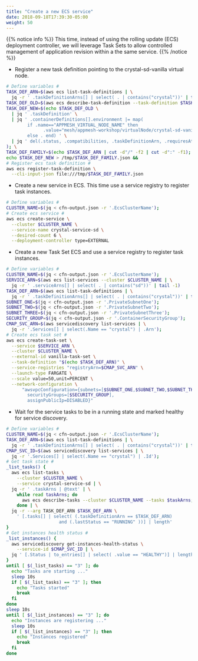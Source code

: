 ```yaml
---
title: "Create a new ECS service"
date: 2018-09-18T17:39:30-05:00
weight: 50
---
```


{{% notice info %}}
This time, instead of using the rolling update (ECS) deployment controller, we will leverage Task Sets to allow controlled management of application revision within a the same service. 
{{% /notice  %}}

<!-- 
In ECS, Service Discovery can only be enabled at service creation time if the deployment controller is of type ECS. Since the crystal-service-lb-blue was created using the default deployment controller, and was not enabled for service discovery at creation time, you will need to create a new version which does indeed leverages ECS's support for service discovery.
-->

* Register a new task definition pointing to the crystal-sd-vanilla virtual node.

```bash
# Define variables #
TASK_DEF_ARN=$(aws ecs list-task-definitions | \
  jq -r ' .taskDefinitionArns[] | select( . | contains("crystal"))' | tail -1)
TASK_DEF_OLD=$(aws ecs describe-task-definition --task-definition $TASK_DEF_ARN);
TASK_DEF_NEW=$(echo $TASK_DEF_OLD \
  | jq ' .taskDefinition' \
  | jq ' .containerDefinitions[].environment |= map(
        if .name=="APPMESH_VIRTUAL_NODE_NAME" then 
              .value="mesh/appmesh-workshop/virtualNode/crystal-sd-vanilla" 
        else . end) ' \
  | jq ' del(.status, .compatibilities, .taskDefinitionArn, .requiresAttributes, .revision, .registeredBy, .registeredAt) '
); \
TASK_DEF_FAMILY=$(echo $TASK_DEF_ARN | cut -d"/" -f2 | cut -d":" -f1);
echo $TASK_DEF_NEW > /tmp/$TASK_DEF_FAMILY.json && 
# Register ecs task definition #
aws ecs register-task-definition \
  --cli-input-json file:///tmp/$TASK_DEF_FAMILY.json
```

* Create a new service in ECS. This time use a service registry to register task instances.

```bash
# Define variables #
CLUSTER_NAME=$(jq < cfn-output.json -r '.EcsClusterName');
# Create ecs service #
aws ecs create-service \
  --cluster $CLUSTER_NAME \
  --service-name crystal-service-sd \
  --desired-count 6 \
  --deployment-controller type=EXTERNAL
```

* Create a new Task Set ECS and use a service registry to register task instances.

```bash
# Define variables #
CLUSTER_NAME=$(jq < cfn-output.json -r '.EcsClusterName');
SERVICE_ARN=$(aws ecs list-services --cluster $CLUSTER_NAME | \
  jq -r ' .serviceArns[] | select( . | contains("sd"))' | tail -1)
TASK_DEF_ARN=$(aws ecs list-task-definitions | \
  jq -r ' .taskDefinitionArns[] | select( . | contains("crystal"))' | tail -1)
SUBNET_ONE=$(jq < cfn-output.json -r '.PrivateSubnetOne');
SUBNET_TWO=$(jq < cfn-output.json -r '.PrivateSubnetTwo');
SUBNET_THREE=$(jq < cfn-output.json -r '.PrivateSubnetThree');
SECURITY_GROUP=$(jq < cfn-output.json -r '.ContainerSecurityGroup');
CMAP_SVC_ARN=$(aws servicediscovery list-services | \
  jq -r '.Services[] | select(.Name == "crystal") | .Arn');
# Create ecs task set #
aws ecs create-task-set \
  --service $SERVICE_ARN \
  --cluster $CLUSTER_NAME \
  --external-id vanilla-task-set \
  --task-definition "$(echo $TASK_DEF_ARN)" \
  --service-registries "registryArn=$CMAP_SVC_ARN" \
  --launch-type FARGATE \
  --scale value=50,unit=PERCENT \
  --network-configuration \
      "awsvpcConfiguration={subnets=[$SUBNET_ONE,$SUBNET_TWO,$SUBNET_THREE],
        securityGroups=[$SECURITY_GROUP],
        assignPublicIp=DISABLED}"
```

* Wait for the service tasks to be in a running state and marked healthy for service discovery.

```bash
# Define variables #
CLUSTER_NAME=$(jq < cfn-output.json -r '.EcsClusterName');
TASK_DEF_ARN=$(aws ecs list-task-definitions | \
  jq -r ' .taskDefinitionArns[] | select( . | contains("crystal"))' | tail -1);
CMAP_SVC_ID=$(aws servicediscovery list-services | \
  jq -r '.Services[] | select(.Name == "crystal") | .Id');
# Get task state #
_list_tasks() {
  aws ecs list-tasks \
    --cluster $CLUSTER_NAME \
    --service crystal-service-sd | \
  jq -r ' .taskArns | @text' | \
    while read taskArns; do 
      aws ecs describe-tasks --cluster $CLUSTER_NAME --tasks $taskArns;
    done | \
  jq -r --arg TASK_DEF_ARN $TASK_DEF_ARN \
    ' [.tasks[] | select( (.taskDefinitionArn == $TASK_DEF_ARN) 
                    and (.lastStatus == "RUNNING" ))] | length'
}
# Get instances health status #
_list_instances() {
  aws servicediscovery get-instances-health-status \
    --service-id $CMAP_SVC_ID | \
  jq ' [.Status | to_entries[] | select( .value == "HEALTHY")] | length'
}
until [ $(_list_tasks) == "3" ]; do
  echo "Tasks are starting ..."
  sleep 10s
  if [ $(_list_tasks) == "3" ]; then
    echo "Tasks started"
    break
  fi
done
sleep 10s
until [ $(_list_instances) == "3" ]; do
  echo "Instances are registering ..."
  sleep 10s
  if [ $(_list_instances) == "3" ]; then
    echo "Instances registered"
    break
  fi
done
```